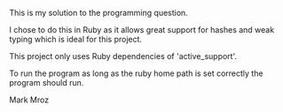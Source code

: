 This is my solution to the programming question.

I chose to do this in Ruby as it allows great support for hashes and weak typing which is ideal for this project.

This project only uses Ruby dependencies of 'active_support'.

To run the program as long as the ruby home path is set correctly the program should run.

Mark Mroz
